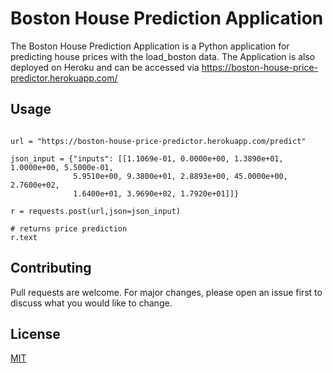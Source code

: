 # Boston House Prediction Application

The Boston House Prediction Application is a Python application for predicting house prices with the load_boston data. The Application is also deployed on Heroku and can be accessed via https://boston-house-price-predictor.herokuapp.com/



## Usage

```import requests

url = "https://boston-house-price-predictor.herokuapp.com/predict"

json_input = {"inputs": [[1.1069e-01, 0.0000e+00, 1.3890e+01, 1.0000e+00, 5.5000e-01,
              5.9510e+00, 9.3800e+01, 2.8893e+00, 45.0000e+00, 2.7600e+02,
              1.6400e+01, 3.9690e+02, 1.7920e+01]]}

r = requests.post(url,json=json_input)

# returns price prediction
r.text

```

## Contributing
Pull requests are welcome. For major changes, please open an issue first to discuss what you would like to change.

## License
[MIT](https://choosealicense.com/licenses/mit/)
